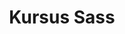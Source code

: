 ---
layout:   certificate
title:    "Kursus Sass"
slug:     sass
category: progate
issuer:   "Progate Indonesia"
---